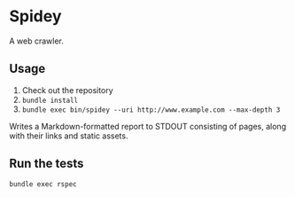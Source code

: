 # Spidey

A web crawler.

## Usage

1. Check out the repository
2. `bundle install`
3. `bundle exec bin/spidey --uri http://www.example.com --max-depth 3`

Writes a Markdown-formatted report to STDOUT consisting of pages, along with
their links and static assets.

## Run the tests

`bundle exec rspec`
